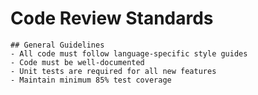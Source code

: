 # Code Review Standards

    ## General Guidelines
    - All code must follow language-specific style guides
    - Code must be well-documented
    - Unit tests are required for all new features
    - Maintain minimum 85% test coverage
